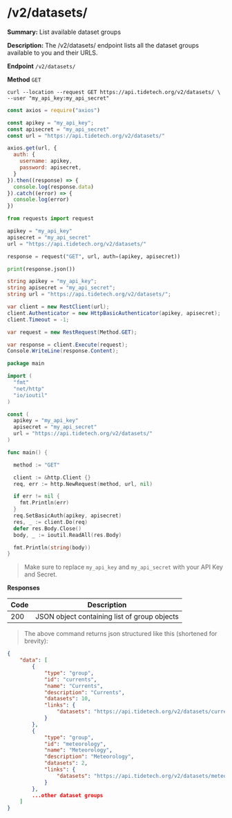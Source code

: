 # /v2/datasets/

**Summary:** List available dataset groups

**Description:** The /v2/datasets/ endpoint lists all the dataset groups available
to you and their URLS.

**Endpoint** `/v2/datasets/`

**Method** `GET`


```shell
curl --location --request GET https://api.tidetech.org/v2/datasets/ \
--user "my_api_key:my_api_secret"
```

```javascript
const axios = require("axios")

const apikey = "my_api_key";
const apisecret = "my_api_secret"
const url = "https://api.tidetech.org/v2/datasets/"

axios.get(url, {
  auth: {
    username: apikey,
    password: apisecret,
  }
}).then((response) => {
  console.log(response.data)
}).catch((error) => {
  console.log(error)
})
```

```python
from requests import request

apikey = "my_api_key"
apisecret = "my_api_secret"
url = "https://api.tidetech.org/v2/datasets/"

response = request("GET", url, auth=(apikey, apisecret))

print(response.json())
```

```csharp
string apikey = "my_api_key";
string apisecret = "my_api_secret";
string url = "https://api.tidetech.org/v2/datasets/";

var client = new RestClient(url);
client.Authenticator = new HttpBasicAuthenticator(apikey, apisecret);
client.Timeout = -1;

var request = new RestRequest(Method.GET);

var response = client.Execute(request);
Console.WriteLine(response.Content);
```

```go
package main

import (
  "fmt"
  "net/http"
  "io/ioutil"
)

const (
  apikey = "my_api_key"
  apisecret = "my_api_secret"
  url = "https://api.tidetech.org/v2/datasets/"
)

func main() {

  method := "GET"

  client := &http.Client {}
  req, err := http.NewRequest(method, url, nil)

  if err != nil {
    fmt.Println(err)
  }
  req.SetBasicAuth(apikey, apisecret)
  res, _ := client.Do(req)
  defer res.Body.Close()
  body, _ := ioutil.ReadAll(res.Body)

  fmt.Println(string(body))
}
```

> Make sure to replace `my_api_key` and `my_api_secret` with your API Key and Secret.

**Responses**

| Code | Description |
| ---- | ----------- |
| 200 | JSON object containing list of group objects |


> The above command returns json structured like this (shortened for brevity):

```json
{
    "data": [
        {
            "type": "group",
            "id": "currents",
            "name": "Currents",
            "description": "Currents",
            "datasets": 10,
            "links": {
                "datasets": "https://api.tidetech.org/v2/datasets/currents/"
            }
        },
        {
            "type": "group",
            "id": "meteorology",
            "name": "Meteorology",
            "description": "Meteorology",
            "datasets": 2,
            "links": {
                "datasets": "https://api.tidetech.org/v2/datasets/meteorology/"
            }
        },
        ...other dataset groups
    ]
}
```

